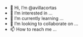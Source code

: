 - 👋 Hi, I’m @avillacortas
- 👀 I’m interested in ...
- 🌱 I’m currently learning ...
- 💞️ I’m looking to collaborate on ...
- 📫 How to reach me ...

<!---
avillacortas/avillacortas is a ✨ special ✨ repository because its `README.md` (this file) appears on your GitHub profile.
You can click the Preview link to take a look at your changes.
--->
